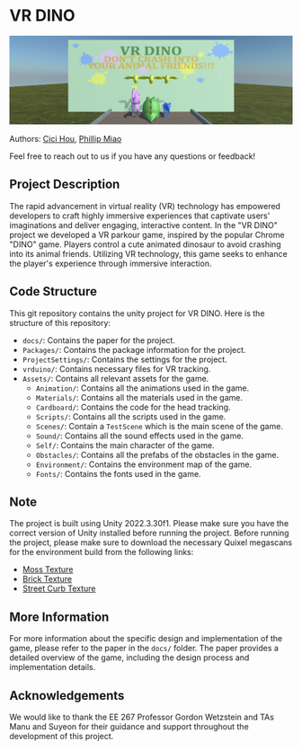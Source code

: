 # VR DINO
![alt text](https://github.com/phillian-sp/VR_DINO/blob/main/VR_DINO_FRONT.jpg?raw=true)

Authors: [Cici Hou](mailto:xhou@stanford.edu), [Phillip Miao](mailto:pmiao@stanford.edu)

Feel free to reach out to us if you have any questions or feedback!

## Project Description
The rapid advancement in virtual reality (VR) technology has empowered developers to craft highly immersive experiences that captivate users' imaginations and deliver engaging, interactive content. In the "VR DINO" project we developed a VR parkour game, inspired by the popular Chrome "DINO" game. Players control a cute animated dinosaur to avoid crashing into its animal friends. Utilizing VR technology, this game seeks to enhance the player's experience through immersive interaction.

## Code Structure
This git repository contains the unity project for VR DINO. Here is the structure of this repository:
- `docs/`: Contains the paper for the project.
- `Packages/`: Contains the package information for the project.
- `ProjectSettings/`: Contains the settings for the project.
- `vrduino/`: Contains necessary files for VR tracking.
- `Assets/`: Contains all relevant assets for the game.
  - `Animation/`: Contains all the animations used in the game.
  - `Materials/`: Contains all the materials used in the game.
  - `Cardboard/`: Contains the code for the head tracking.
  - `Scripts/`: Contains all the scripts used in the game.
  - `Scenes/`: Contain a `TestScene` which is the main scene of the game.
  - `Sound/`: Contains all the sound effects used in the game.
  - `Self/`: Contains the main character of the game.
  - `Obstacles/`: Contains all the prefabs of the obstacles in the game.
  - `Environment/`: Contains the environment map of the game.
  - `Fonts/`: Contains the fonts used in the game.

## Note
The project is built using Unity 2022.3.30f1. Please make sure you have the correct version of Unity installed before running the project. Before running the project, please make sure to download the necessary Quixel megascans for the environment build from the following links:
- [Moss Texture](https://quixel.com/megascans/free?category=surface&category=moss)
- [Brick Texture](https://quixel.com/megascans/free?category=surface&category=brick&category=rough)
- [Street Curb Texture](https://quixel.com/megascans/free?category=3D%20asset&category=street)

## More Information
For more information about the specific design and implementation of the game, please refer to the paper in the `docs/` folder. The paper provides a detailed overview of the game, including the design process and implementation details.

## Acknowledgements
We would like to thank the EE 267 Professor Gordon Wetzstein and TAs Manu and Suyeon for their guidance and support throughout the development of this project.
